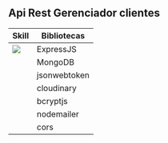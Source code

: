 ## Api Rest Gerenciador clientes 
| Skill                                                            | Bibliotecas  |
|------------------------------------------------------------------|--------------|
| ![](https://walde.co/wp-content/uploads/2016/09/nodejs_logo.png) | ExpressJS    |
|                                                                  | MongoDB      |
|                                                                  | jsonwebtoken |
|                                                                  | cloudinary   |
|                                                                  | bcryptjs     |
|                                                                  | nodemailer   |
|                                                                  | cors         |